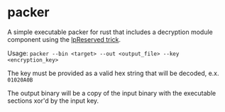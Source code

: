 # packer

A simple executable packer for rust that includes a decryption module component using the [lpReserved trick](https://j00ru.vexillium.org/2009/07/dllmain-and-its-uncovered-possibilites/).

Usage:
`packer --bin <target> --out <output_file> --key <encryption_key>`

The key must be provided as a valid hex string that will be decoded, e.x. `01020A0B`

The output binary will be a copy of the input binary with the executable sections xor'd by the input key.
